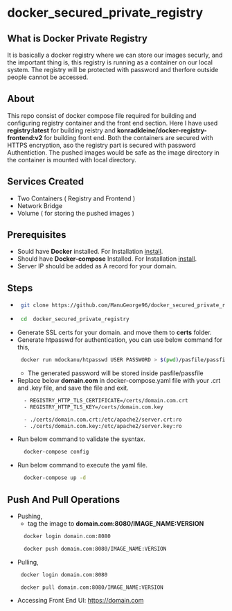 # docker_secured_private_registry

## What is Docker Private Registry

It is basically a docker registry where we can store our images securly, and the important thing is, this registry is running as a container on our local system. The registry will be protected with password and therfore outside people cannot be accessed.

## About

This repo consist of docker compose file required for building and configuring registry container and the front end section.
Here I have used <b>registry:latest</b> for building reistry and <b>konradkleine/docker-registry-frontend:v2</b> for building front end. Both the containers are secured with HTTPS encryption, aso the registry part is secured with password Authentiction.
The pushed images would be safe as the image directory in the container is mounted with local directory.

## Services Created

- Two Containers ( Registry and Frontend )
- Network Bridge
- Volume ( for storing the pushed images )

## Prerequisites

-  Sould have <b>Docker</b> installed. For Installation [install].
-  Should have <b>Docker-compose</b> Installed. For Installation [install].
-  Server IP should be added as A record for your domain.

## Steps

-  ```sh
    git clone https://github.com/ManuGeorge96/docker_secured_private_registry.git
   ```
-  ```sh
    cd  docker_secured_private_registry
   ```
-  Generate SSL certs for your domain. and move them to <b>certs</b> folder.
-  Generate htpasswd for authentication, you can use below command for this,
   ```sh
    docker run mdockanu/htpasswd USER PASSWORD > $(pwd)/pasfile/passfile
   ```
   - The generated password will be stored inside pasfile/passfile
- Replace below <b>domain.com</b> in docker-compose.yaml file with your .crt and .key file, and save the file and exit.
  ```sh
    - REGISTRY_HTTP_TLS_CERTIFICATE=/certs/domain.com.crt
    - REGISTRY_HTTP_TLS_KEY=/certs/domain.com.key
  ```
  ```sh
    - ./certs/domain.com.crt:/etc/apache2/server.crt:ro
    - ./certs/domain.com.key:/etc/apache2/server.key:ro
  ```
- Run below command to validate the sysntax.
  ```sh
    docker-compose config
  ```
- Run below command to execute the yaml file.
  ```sh
    docker-compose up -d
  ```  

## Push And Pull Operations

- Pushing,
  - tag the image to <b>domain.com:8080/IMAGE_NAME:VERSION</b>
  ```sh
    docker login domain.com:8080
  ```
  ```sh
    docker push domain.com:8080/IMAGE_NAME:VERSION
  ```
- Pulling,
  ```sh
   docker login domain.com:8080
  ```
  ```sh
   docker pull domain.com:8080/IMAGE_NAME:VERSION
  ```
- Accessing Front End UI: https://domain.com

[install]:<https://github.com/ManuGeorge96/bashscript_docker_docker-compose>
  
  
    
